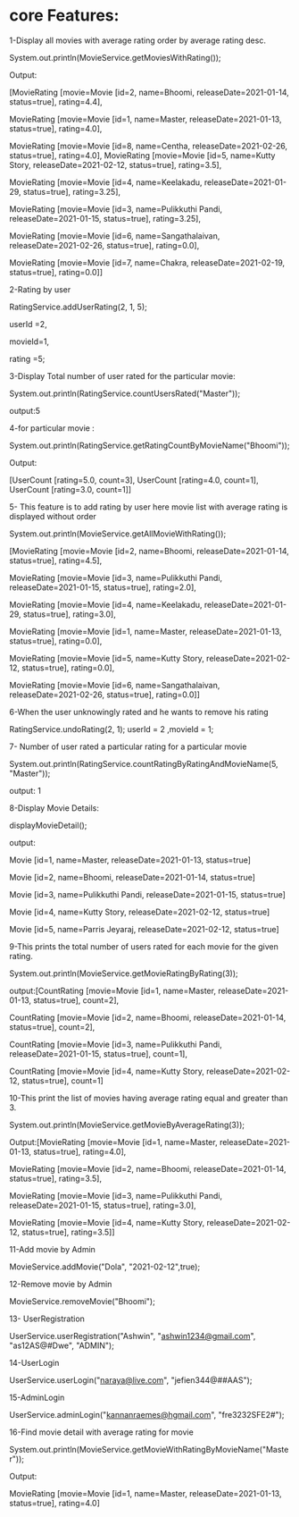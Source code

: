# core Features:
1-Display all movies with average rating order by average rating desc.

System.out.println(MovieService.getMoviesWithRating());

Output:

[MovieRating [movie=Movie [id=2, name=Bhoomi, releaseDate=2021-01-14, status=true], rating=4.4],

 MovieRating [movie=Movie [id=1, name=Master, releaseDate=2021-01-13, status=true], rating=4.0],
 
 MovieRating [movie=Movie [id=8, name=Centha, releaseDate=2021-02-26, status=true], rating=4.0],
 MovieRating [movie=Movie [id=5, name=Kutty Story, releaseDate=2021-02-12, status=true], rating=3.5], 
 
MovieRating [movie=Movie [id=4, name=Keelakadu, releaseDate=2021-01-29, status=true], rating=3.25],

 MovieRating [movie=Movie [id=3, name=Pulikkuthi Pandi, releaseDate=2021-01-15, status=true], rating=3.25], 
 
MovieRating [movie=Movie [id=6, name=Sangathalaivan, releaseDate=2021-02-26, status=true], rating=0.0],

MovieRating [movie=Movie [id=7, name=Chakra, releaseDate=2021-02-19, status=true], rating=0.0]]
 

2-Rating by user

RatingService.addUserRating(2, 1, 5);

userId =2,

movieId=1,

rating =5;


3-Display Total number of user rated for the particular movie:

System.out.println(RatingService.countUsersRated("Master"));

output:5

4-for particular movie :

System.out.println(RatingService.getRatingCountByMovieName("Bhoomi"));

Output:


[UserCount [rating=5.0, count=3],   UserCount [rating=4.0, count=1],   UserCount [rating=3.0, count=1]]


5- This feature is to add rating by user here movie list with average rating is displayed without order

System.out.println(MovieService.getAllMovieWithRating());

[MovieRating [movie=Movie [id=2, name=Bhoomi, releaseDate=2021-01-14, status=true], rating=4.5],

MovieRating [movie=Movie [id=3, name=Pulikkuthi Pandi, releaseDate=2021-01-15, status=true], rating=2.0], 

MovieRating [movie=Movie [id=4, name=Keelakadu, releaseDate=2021-01-29, status=true], rating=3.0], 

MovieRating [movie=Movie [id=1, name=Master, releaseDate=2021-01-13, status=true], rating=0.0], 

MovieRating [movie=Movie [id=5, name=Kutty Story, releaseDate=2021-02-12, status=true], rating=0.0],

MovieRating [movie=Movie [id=6, name=Sangathalaivan, releaseDate=2021-02-26, status=true], rating=0.0]]


6-When the user unknowingly rated and he wants to remove his rating


RatingService.undoRating(2, 1);  userId = 2 ,movieId = 1;


7- Number of user rated a particular rating for a particular movie

System.out.println(RatingService.countRatingByRatingAndMovieName(5, "Master"));

output: 1

8-Display Movie Details:

displayMovieDetail();

output:

Movie [id=1, name=Master, releaseDate=2021-01-13, status=true]

Movie [id=2, name=Bhoomi, releaseDate=2021-01-14, status=true]

Movie [id=3, name=Pulikkuthi Pandi, releaseDate=2021-01-15, status=true]

Movie [id=4, name=Kutty Story, releaseDate=2021-02-12, status=true]

Movie [id=5, name=Parris Jeyaraj, releaseDate=2021-02-12, status=true]




9-This prints the total number of users rated for each movie for the given rating.

System.out.println(MovieService.getMovieRatingByRating(3));

output:[CountRating [movie=Movie [id=1, name=Master, releaseDate=2021-01-13, status=true], count=2], 

CountRating [movie=Movie [id=2, name=Bhoomi, releaseDate=2021-01-14, status=true], count=2], 

CountRating [movie=Movie [id=3, name=Pulikkuthi Pandi, releaseDate=2021-01-15, status=true], count=1], 

CountRating [movie=Movie [id=4, name=Kutty Story, releaseDate=2021-02-12, status=true], count=1]

10-This print the list of movies having average rating equal and greater than 3.

System.out.println(MovieService.getMovieByAverageRating(3));

Output:[MovieRating [movie=Movie [id=1, name=Master, releaseDate=2021-01-13, status=true], rating=4.0], 

MovieRating [movie=Movie [id=2, name=Bhoomi, releaseDate=2021-01-14, status=true], rating=3.5], 

MovieRating [movie=Movie [id=3, name=Pulikkuthi Pandi, releaseDate=2021-01-15, status=true], rating=3.0], 

MovieRating [movie=Movie [id=4, name=Kutty Story, releaseDate=2021-02-12, status=true], rating=3.5]]


11-Add movie by Admin

MovieService.addMovie("Dola", "2021-02-12",true);

12-Remove movie by Admin

MovieService.removeMovie("Bhoomi");

13- UserRegistration

UserService.userRegistration("Ashwin", "ashwin1234@gmail.com", "as12AS@#Dwe", "ADMIN");

14-UserLogin

UserService.userLogin("naraya@live.com", "jefien344@##AAS");

15-AdminLogin

UserService.adminLogin("kannanraemes@hgmail.com", "fre3232SFE2#");

16-Find movie detail with average rating for movie

System.out.println(MovieService.getMovieWithRatingByMovieName("Master"));

Output:

MovieRating [movie=Movie [id=1, name=Master, releaseDate=2021-01-13, status=true], rating=4.0]





















 
